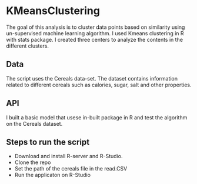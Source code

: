 # KMeansClustering
The goal of this analysis is to cluster data points based on similarity using un-supervised machine learning algorithm. I used Kmeans clustering in R with stats package. I created three centers to analyze the contents in the different clusters. 

## Data
The script uses the Cereals data-set. The dataset contains information related to different cereals such as calories, sugar, salt and other properties. 

## API
I built a basic model that usese in-built package in R and test the algorithm on the Cereals dataset. 

## Steps to run the script
- Download and install R-server and R-Studio. 
- Clone the repo 
- Set the path of the cereals file in the read.CSV
- Run the applicaton on R-Studio
